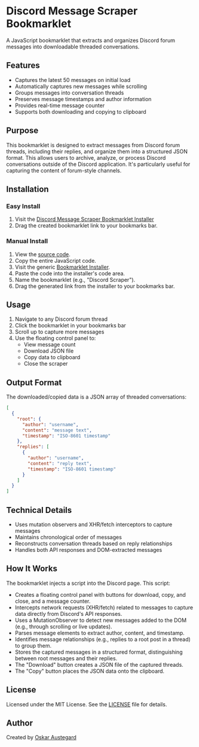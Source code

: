 # Discord Message Scraper Bookmarklet

A JavaScript bookmarklet that extracts and organizes Discord forum messages into downloadable threaded conversations.

## Features

- Captures the latest 50 messages on initial load
- Automatically captures new messages while scrolling
- Groups messages into conversation threads
- Preserves message timestamps and author information
- Provides real-time message counter
- Supports both downloading and copying to clipboard

## Purpose

This bookmarklet is designed to extract messages from Discord forum threads, including their replies, and organize them into a structured JSON format. This allows users to archive, analyze, or process Discord conversations outside of the Discord application. It's particularly useful for capturing the content of forum-style channels.

## Installation

### Easy Install
1. Visit the [Discord Message Scraper Bookmarklet Installer](https://austegard.com/bookmarklet-installer.html?bookmarklet=discord_scraper.js)
2. Drag the created bookmarklet link to your bookmarks bar.

### Manual Install
1. View the [source code](https://github.com/oaustegard/bookmarklets/blob/main/discord_scraper.js).
2. Copy the entire JavaScript code.
3. Visit the generic [Bookmarklet Installer](https://austegard.com/bookmarklet-installer.html).
4. Paste the code into the installer's code area.
5. Name the bookmarklet (e.g., "Discord Scraper").
6. Drag the generated link from the installer to your bookmarks bar.

## Usage

1. Navigate to any Discord forum thread
2. Click the bookmarklet in your bookmarks bar
3. Scroll up to capture more messages
4. Use the floating control panel to:
   - View message count
   - Download JSON file
   - Copy data to clipboard
   - Close the scraper

## Output Format

The downloaded/copied data is a JSON array of threaded conversations:

```json
[
  {
    "root": {
      "author": "username",
      "content": "message text",
      "timestamp": "ISO-8601 timestamp"
    },
    "replies": [
      {
        "author": "username",
        "content": "reply text",
        "timestamp": "ISO-8601 timestamp"
      }
    ]
  }
]
```

## Technical Details

- Uses mutation observers and XHR/fetch interceptors to capture messages
- Maintains chronological order of messages
- Reconstructs conversation threads based on reply relationships
- Handles both API responses and DOM-extracted messages

## How It Works

The bookmarklet injects a script into the Discord page. This script:
- Creates a floating control panel with buttons for download, copy, and close, and a message counter.
- Intercepts network requests (XHR/fetch) related to messages to capture data directly from Discord's API responses.
- Uses a MutationObserver to detect new messages added to the DOM (e.g., through scrolling or live updates).
- Parses message elements to extract author, content, and timestamp.
- Identifies message relationships (e.g., replies to a root post in a thread) to group them.
- Stores the captured messages in a structured format, distinguishing between root messages and their replies.
- The "Download" button creates a JSON file of the captured threads.
- The "Copy" button places the JSON data onto the clipboard.

## License

Licensed under the MIT License. See the [LICENSE](https://github.com/oaustegard/bookmarklets/blob/main/LICENSE) file for details.

## Author

Created by [Oskar Austegard](https://austegard.com)
